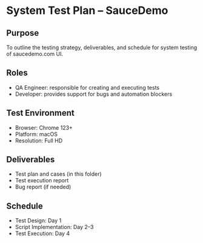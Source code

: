 ﻿# System Test Plan – SauceDemo

## Purpose
To outline the testing strategy, deliverables, and schedule for system testing of saucedemo.com UI.

## Roles
- QA Engineer: responsible for creating and executing tests
- Developer: provides support for bugs and automation blockers

## Test Environment
- Browser: Chrome 123+
- Platform: macOS
- Resolution: Full HD

## Deliverables
- Test plan and cases (in this folder)
- Test execution report
- Bug report (if needed)

## Schedule
- Test Design: Day 1
- Script Implementation: Day 2–3
- Test Execution: Day 4
